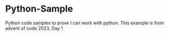 # Python-Sample
Python code samples to prove I can work with python. This example is from advent of code 2023, Day 1
